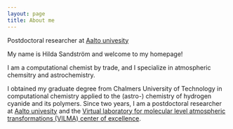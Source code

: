 ```yaml
---
layout: page
title: About me
---
```

Postdoctoral researcher at [Aalto univesity][Aalto link]

My name is Hilda Sandström and welcome to my homepage!

I am a computational chemist by trade, and I specialize in atmospheric chemsitry and astrochemistry. 

I obtained my graduate degree from Chalmers University of Technology in computational chemistry applied to the (astro-) chemistry of hydrogen cyanide and its polymers. Since two years, I am a postdoctoral researcher at [Aalto univesity][Aalto link] and the [Virtual laboratory for molecular level atmospheric transformations (VILMA) center of excellence][VILMA link]. 

[Aalto link]: https://research.aalto.fi/en/persons/hilda-sandstr%C3%B6m
[VILMA link]: https://www.helsinki.fi/en/researchgroups/vilma
